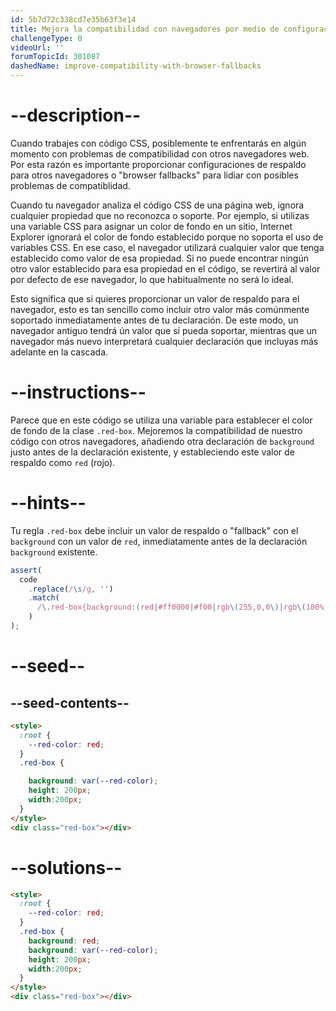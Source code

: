 ```yaml
---
id: 5b7d72c338cd7e35b63f3e14
title: Mejora la compatibilidad con navegadores por medio de configuraciones de respaldo o "browser fallbacks"
challengeType: 0
videoUrl: ''
forumTopicId: 301087
dashedName: improve-compatibility-with-browser-fallbacks
---
```


# --description--

Cuando trabajes con código CSS, posiblemente te enfrentarás en algún momento con problemas de compatibilidad con otros navegadores web. Por esta razón es importante proporcionar configuraciones de respaldo para otros navegadores o "browser fallbacks" para lidiar con posibles problemas de compatiblidad.

Cuando tu navegador analiza el código CSS de una página web, ignora cualquier propiedad que no reconozca o soporte. Por ejemplo, si utilizas una variable CSS para asignar un color de fondo en un sitio, Internet Explorer ignorará el color de fondo establecido porque no soporta el uso de variables CSS. En ese caso, el navegador utilizará cualquier valor que tenga establecido como valor de esa propiedad. Si no puede encontrar ningún otro valor establecido para esa propiedad en el código, se revertirá al valor por defecto de ese navegador, lo que habitualmente no será lo ideal.

Esto significa que si quieres proporcionar un valor de respaldo para el navegador, esto es tan sencillo como incluir otro valor más comúnmente soportado inmediatamente antes de tu declaración. De este modo, un navegador antiguo tendrá ún valor que sí pueda soportar, mientras que un navegador más nuevo interpretará cualquier declaración que incluyas más adelante en la cascada.

# --instructions--

Parece que en este código se utiliza una variable para establecer el color de fondo de la clase `.red-box`. Mejoremos la compatibilidad de nuestro código con otros navegadores, añadiendo otra declaración de `background` justo antes de la declaración existente, y estableciendo este valor de respaldo como `red` (rojo).

# --hints--

Tu regla `.red-box` debe incluir un valor de respaldo o "fallback" con el `background` con un valor de `red`, inmediatamente antes de la declaración `background` existente.

```js
assert(
  code
    .replace(/\s/g, '')
    .match(
      /\.red-box{background:(red|#ff0000|#f00|rgb\(255,0,0\)|rgb\(100%,0%,0%\)|hsl\(0,100%,50%\));background:var\(--red-color\);height:200px;width:200px;}/gi
    )
);
```

# --seed--

## --seed-contents--

```html
<style>
  :root {
    --red-color: red;
  }
  .red-box {

    background: var(--red-color);
    height: 200px;
    width:200px;
  }
</style>
<div class="red-box"></div>
```

# --solutions--

```html
<style>
  :root {
    --red-color: red;
  }
  .red-box {
    background: red;
    background: var(--red-color);
    height: 200px;
    width:200px;
  }
</style>
<div class="red-box"></div>
```
